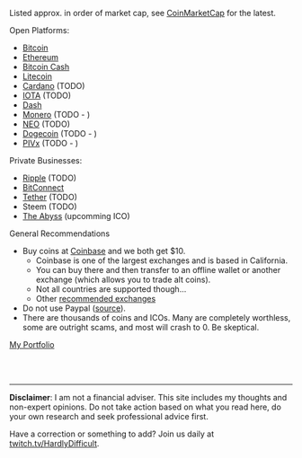 
Listed approx. in order of market cap, see [CoinMarketCap](https://coinmarketcap.com/) for the latest.

Open Platforms:

 - [Bitcoin](Bitcoin.md)
 - [Ethereum](Ethereum.md)
 - [Bitcoin Cash](BitcoinCash.md)
 - [Litecoin](Litecoin.md)
 - [Cardano](Cardano.md) (TODO)
 - [IOTA](IOTA.md) (TODO)
 - [Dash](Dash.md)
 - [Monero](Monero.md) (TODO - )
 - [NEO](NEO.md) (TODO)
 - [Dogecoin](Dogecoin.md) (TODO - )
 - [PIVx](PIVx.md) (TODO - )

Private Businesses:

 - [Ripple](Ripple.md) (TODO)
 - [BitConnect](BitConnect.md)
 - [Tether](Tether.md) (TODO)
 - Steem (TODO)
 - [The Abyss](TheAbyss.md) (upcomming ICO)


General Recommendations

 - Buy coins at [Coinbase](coinbase.com/join/59ebf3c17be14a00f92091b8) and we both get $10.  
   - Coinbase is one of the largest exchanges and is based in California.  
   - You can buy there and then transfer to an offline wallet or another exchange (which allows you to trade alt coins).
   - Not all countries are supported though...
   - Other [recommended exchanges](recs/Exchanges.md)
 - Do not use Paypal ([source](https://themerkle.com/paypal-continues-crackdown-on-crypto-sellers-permanently-limits-accounts/)).
 - There are thousands of coins and ICOs.  Many are completely worthless, some are outright scams, and most will crash to 0.  Be skeptical.


[My Portfolio](HardlyDifficult/Portfolio.md)

<br><br><hr>  **Disclaimer**: I am not a financial adviser.  This site includes my thoughts and non-expert opinions.  Do not take action based on what you read here, do your own research and seek professional advice first.

Have a correction or something to add?  Join us daily at [twitch.tv/HardlyDifficult](http://twitch.tv/HardlyDifficult).